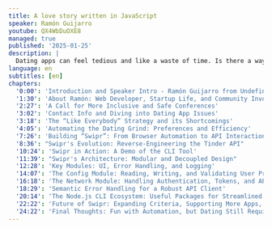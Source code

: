 ```yaml
---
title: A love story written in JavaScript
speaker: Ramón Guijarro
youtube: QX4WbDuOXE8
managed: true
published: '2025-01-25'
description: |
  Dating apps can feel tedious and like a waste of time. Is there a way to skip the grunt work? That’s what I asked myself six months ago when I built Swipr, a tool written in JavaScript that does the swiping for you. In this talk we’ll see how it works and how to built CLIs with Node along the way.
language: en
subtitles: [en]
chapters:
  '0:00': 'Introduction and Speaker Intro - Ramón Guijarro from Undefined Labs'
  '1:30': 'About Ramón: Web Developer, Startup Life, and Community Involvement'
  '2:27': 'A Call for More Inclusive and Safe Conferences'
  '3:02': 'Contact Info and Diving into Dating App Issues'
  '3:18': 'The “Like Everybody” Strategy and its Shortcomings'
  '4:05': 'Automating the Dating Grind: Preferences and Efficiency'
  '7:26': 'Building “Swipr”: From Browser Automation to API Interaction'
  '8:36': "Swipr's Evolution: Reverse-Engineering the Tinder API"
  '10:24': 'Swipr in Action: A Demo of the CLI Tool'
  '11:39': "Swipr's Architecture: Modular and Decoupled Design"
  '12:28': 'Key Modules: UI, Error Handling, and Logging'
  '14:07': 'The Config Module: Reading, Writing, and Validating User Preferences'
  '16:18': 'The Network Module: Handling Authentication, Tokens, and API Errors'
  '18:29': 'Semantic Error Handling for a Robust API Client'
  '20:14': 'The Node.js CLI Ecosystem: Useful Packages for Streamlined Development'
  '22:22': 'Future of Swipr: Expanding Criteria, Supporting More Apps, and UI Enhancements'
  '24:22': 'Final Thoughts: Fun with Automation, but Dating Still Requires Human Connection'
---
```


